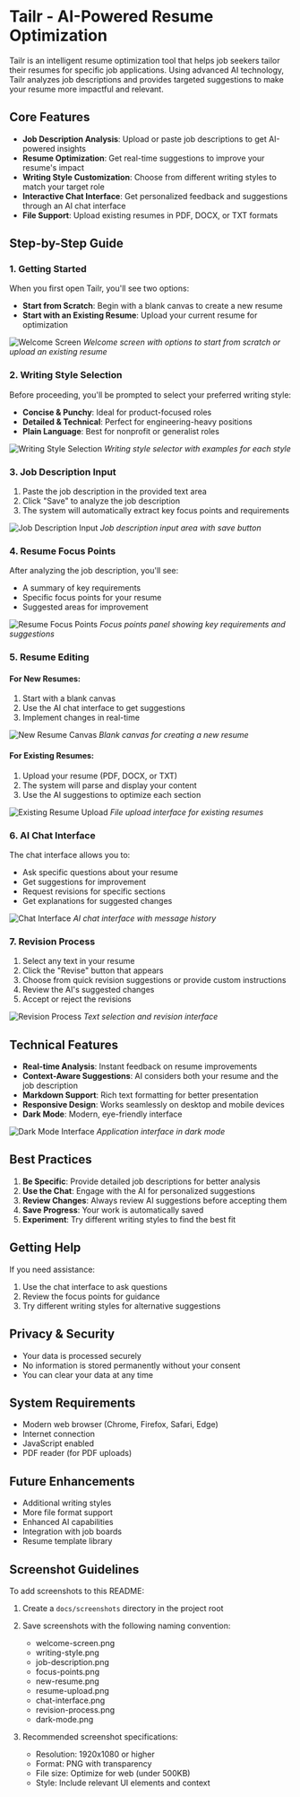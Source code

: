 # Tailr - AI-Powered Resume Optimization

Tailr is an intelligent resume optimization tool that helps job seekers tailor their resumes for specific job applications. Using advanced AI technology, Tailr analyzes job descriptions and provides targeted suggestions to make your resume more impactful and relevant.

## Core Features

- **Job Description Analysis**: Upload or paste job descriptions to get AI-powered insights
- **Resume Optimization**: Get real-time suggestions to improve your resume's impact
- **Writing Style Customization**: Choose from different writing styles to match your target role
- **Interactive Chat Interface**: Get personalized feedback and suggestions through an AI chat interface
- **File Support**: Upload existing resumes in PDF, DOCX, or TXT formats

## Step-by-Step Guide

### 1. Getting Started

When you first open Tailr, you'll see two options:
- **Start from Scratch**: Begin with a blank canvas to create a new resume
- **Start with an Existing Resume**: Upload your current resume for optimization

![Welcome Screen](docs/screenshots/welcome-screen.png)
*Welcome screen with options to start from scratch or upload an existing resume*

### 2. Writing Style Selection

Before proceeding, you'll be prompted to select your preferred writing style:
- **Concise & Punchy**: Ideal for product-focused roles
- **Detailed & Technical**: Perfect for engineering-heavy positions
- **Plain Language**: Best for nonprofit or generalist roles

![Writing Style Selection](docs/screenshots/writing-style.png)
*Writing style selector with examples for each style*

### 3. Job Description Input

1. Paste the job description in the provided text area
2. Click "Save" to analyze the job description
3. The system will automatically extract key focus points and requirements

![Job Description Input](docs/screenshots/job-description.png)
*Job description input area with save button*

### 4. Resume Focus Points

After analyzing the job description, you'll see:
- A summary of key requirements
- Specific focus points for your resume
- Suggested areas for improvement

![Resume Focus Points](docs/screenshots/focus-points.png)
*Focus points panel showing key requirements and suggestions*

### 5. Resume Editing

#### For New Resumes:
1. Start with a blank canvas
2. Use the AI chat interface to get suggestions
3. Implement changes in real-time

![New Resume Canvas](docs/screenshots/new-resume.png)
*Blank canvas for creating a new resume*

#### For Existing Resumes:
1. Upload your resume (PDF, DOCX, or TXT)
2. The system will parse and display your content
3. Use the AI suggestions to optimize each section

![Existing Resume Upload](docs/screenshots/resume-upload.png)
*File upload interface for existing resumes*

### 6. AI Chat Interface

The chat interface allows you to:
- Ask specific questions about your resume
- Get suggestions for improvement
- Request revisions for specific sections
- Get explanations for suggested changes

![Chat Interface](docs/screenshots/chat-interface.png)
*AI chat interface with message history*

### 7. Revision Process

1. Select any text in your resume
2. Click the "Revise" button that appears
3. Choose from quick revision suggestions or provide custom instructions
4. Review the AI's suggested changes
5. Accept or reject the revisions

![Revision Process](docs/screenshots/revision-process.png)
*Text selection and revision interface*

## Technical Features

- **Real-time Analysis**: Instant feedback on resume improvements
- **Context-Aware Suggestions**: AI considers both your resume and the job description
- **Markdown Support**: Rich text formatting for better presentation
- **Responsive Design**: Works seamlessly on desktop and mobile devices
- **Dark Mode**: Modern, eye-friendly interface

![Dark Mode Interface](docs/screenshots/dark-mode.png)
*Application interface in dark mode*

## Best Practices

1. **Be Specific**: Provide detailed job descriptions for better analysis
2. **Use the Chat**: Engage with the AI for personalized suggestions
3. **Review Changes**: Always review AI suggestions before accepting them
4. **Save Progress**: Your work is automatically saved
5. **Experiment**: Try different writing styles to find the best fit

## Getting Help

If you need assistance:
1. Use the chat interface to ask questions
2. Review the focus points for guidance
3. Try different writing styles for alternative suggestions

## Privacy & Security

- Your data is processed securely
- No information is stored permanently without your consent
- You can clear your data at any time

## System Requirements

- Modern web browser (Chrome, Firefox, Safari, Edge)
- Internet connection
- JavaScript enabled
- PDF reader (for PDF uploads)

## Future Enhancements

- Additional writing styles
- More file format support
- Enhanced AI capabilities
- Integration with job boards
- Resume template library

## Screenshot Guidelines

To add screenshots to this README:

1. Create a `docs/screenshots` directory in the project root
2. Save screenshots with the following naming convention:
   - welcome-screen.png
   - writing-style.png
   - job-description.png
   - focus-points.png
   - new-resume.png
   - resume-upload.png
   - chat-interface.png
   - revision-process.png
   - dark-mode.png

3. Recommended screenshot specifications:
   - Resolution: 1920x1080 or higher
   - Format: PNG with transparency
   - File size: Optimize for web (under 500KB)
   - Style: Include relevant UI elements and context